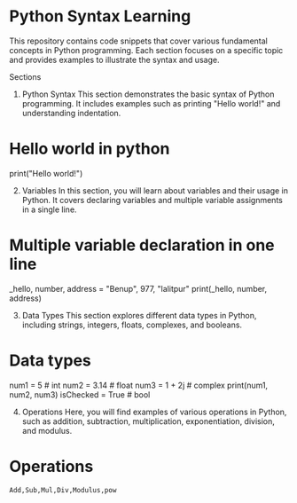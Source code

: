 <h1>Python Syntax Learning</h1>
This repository contains code snippets that cover various fundamental concepts in Python programming. Each section focuses on a specific topic and provides examples to illustrate the syntax and usage.

Sections
1. Python Syntax
This section demonstrates the basic syntax of Python programming. It includes examples such as printing "Hello world!" and understanding indentation.
# Hello world in python
print("Hello world!")

2. Variables
In this section, you will learn about variables and their usage in Python. It covers declaring variables and multiple variable assignments in a single line.
# Multiple variable declaration in one line
_hello, number, address = "Benup", 977, "lalitpur"
print(_hello, number, address)

3. Data Types
This section explores different data types in Python, including strings, integers, floats, complexes, and booleans.
# Data types
num1 = 5  # int
num2 = 3.14  # float
num3 = 1 + 2j  # complex
print(num1, num2, num3)
isChecked = True  # bool


4. Operations
Here, you will find examples of various operations in Python, such as addition, subtraction, multiplication, exponentiation, division, and modulus.
# Operations
    Add,Sub,Mul,Div,Modulus,pow